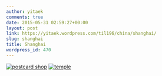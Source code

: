 ```yaml
---
author: yitaek
comments: true
date: 2015-05-31 02:59:27+00:00
layout: post
link: https://yitaek.wordpress.com/til196/china/shanghai/
slug: shanghai
title: Shanghai
wordpress_id: 470
---
```


[![postcard shop](https://yitaek.files.wordpress.com/2015/05/postcard-shop.jpg?w=168)](https://yitaek.files.wordpress.com/2015/05/postcard-shop.jpg) [![temple](https://yitaek.files.wordpress.com/2015/05/temple.jpg?w=300)](https://yitaek.files.wordpress.com/2015/05/temple.jpg)

